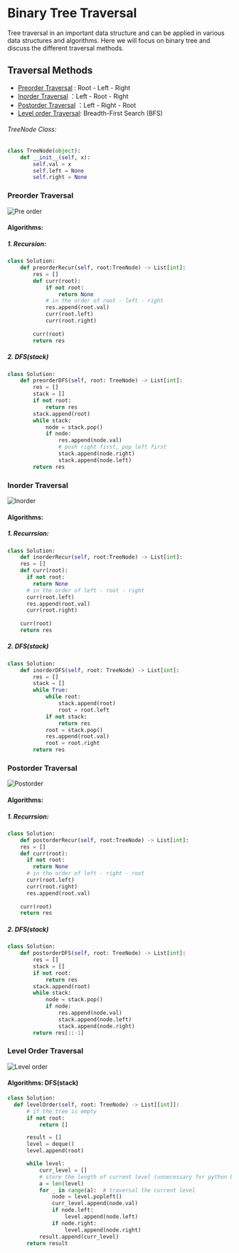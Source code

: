 # Binary Tree Traversal

Tree traversal in an important data structure and can be applied in various data structures and algorithms. Here we will focus on binary  tree and discuss the different traversal methods.

## Traversal Methods

- [Preorder Traversal](#preorder-traversal) :  Root - Left - Right
- [Inorder Traversal](#inorder-traversal) ：Left - Root - Right
- [Postorder Traversal](#postorder-traversal) ：Left - Right - Root
- [Level order Traversal](#level-order-traversal): Breadth-First Search (BFS)

###### TreeNode Class:
```python
class TreeNode(object):
    def __init__(self, x):
        self.val = x
        self.left = None
        self.right = None
```

### Preorder Traversal

![Pre order](image/preorder.png)

#### Algorithms:

##### 1. Recursion:

```python
class Solution:
	def preorderRecur(self, root:TreeNode) -> List[int]:
        res = []
        def curr(root):
            if not root:
                return None
            # in the order of root - left - right 
            res.append(root.val)
            curr(root.left)
            curr(root.right)
       
        curr(root)
        return res
```



##### 2. DFS(stack)

```python
class Solution:
    def preorderDFS(self, root: TreeNode) -> List[int]:
        res = []
        stack = []
        if not root:
            return res
        stack.append(root)
        while stack:
            node = stack.pop()
            if node:
                res.append(node.val)
                # push right first, pop left first
                stack.append(node.right)
                stack.append(node.left)
        return res
```



### Inorder Traversal

![Inorder](image/inorder.png)
#### Algorithms:

##### 1. Recurrsion:

```python
class Solution:
	def inorderRecur(self, root:TreeNode) -> List[int]:
    res = []
    def curr(root):
      if not root:
        return None
      # in the order of left - root - right 
      curr(root.left)
      res.append(root.val)
      curr(root.right)
   
  	curr(root)
    return res
```



##### 2. DFS(stack)

```python
class Solution:
    def inorderDFS(self, root: TreeNode) -> List[int]:
        res = []
        stack = []
        while True:
            while root:
                stack.append(root)
                root = root.left
            if not stack:
                return res
            root = stack.pop()
            res.append(root.val)
            root = root.right
        return res
```



### Postorder Traversal

![Postorder](image/postorder.png)
#### Algorithms:

##### 1. Recurrsion:

```python
class Solution:
	def postorderRecur(self, root:TreeNode) -> List[int]:
    res = []
    def curr(root):
      if not root:
        return None
      # in the order of left - right - root
      curr(root.left)
      curr(root.right)
      res.append(root.val)
   
  	curr(root)
    return res
```



##### 2. DFS(stack)

```python
class Solution:
    def postorderDFS(self, root: TreeNode) -> List[int]:
        res = []
        stack = []
        if not root:
            return res
        stack.append(root)
        while stack:
            node = stack.pop()
            if node:
                res.append(node.val)
                stack.append(node.left)
                stack.append(node.right)
        return res[::-1]
```



### Level Order Traversal

![Level order](image/levelorder.png)
#### Algorithms: DFS(stack)

```python
class Solution:
  def levelOrder(self, root: TreeNode) -> List[[int]]:
      # if the tree is empty
      if not root:
          return []

      result = []
      level = deque()
      level.append(root)

      while level:
          curr_level = []
          # store the length of current level (unnecessary for python but needed for other language
          a = len(level)
          for _ in range(a):  # traversal the current level
              node = level.popleft()
              curr_level.append(node.val)
              if node.left:
                  level.append(node.left)
              if node.right:
                  level.append(node.right)
          result.append(curr_level)
      return result
```
